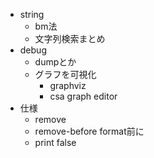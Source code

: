 * string
  * bm法
  * 文字列検索まとめ
* debug
  * dumpとか
  * グラフを可視化
    * graphviz
    * csa graph editor
* 仕様
  * remove
  * remove-before  format前に
  * print false

